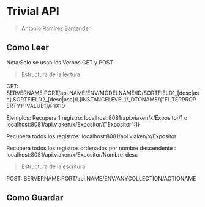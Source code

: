# Trivial API
> Antonio Ramírez Santander



## Como Leer

Nota:Solo se usan los Verbos GET y POST

> Estructura de la lectura.

GET: SERVERNAME:PORT/api.NAME/ENV/MODELNAME/ID/SORTFIELD1_[desc|asc],SORTFIELD2_[desc|asc]/L[INSTANCELEVEL]/_DTONAME/{"FILTERPROPERTY1":VALUE1}/P1X10

Ejemplos:
Recupera 1 registro:
	localhost:8081/api.viaken/x/Expositor/1   o  localhost:8081/api.viaken/x/Expositor/{"Expositor":1}  

Recupera todos los registros:
	localhost:8081/api.viaken/x/Expositor
	
Recupera todos los registros ordenados por nombre  descendente :
	localhost:8081/api.viaken/x/Expositor/Nombre_desc	
	
> Estructura de la escritura

POST: SERVERNAME:PORT/api.NAME/ENV/ANYCOLLECTION/ACTIONAME

## Como Guardar


